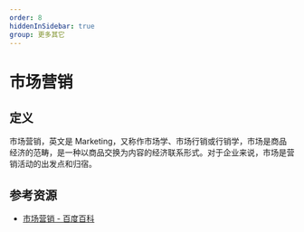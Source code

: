 ```yaml
---
order: 8
hiddenInSidebar: true
group: 更多其它
---
```


# 市场营销

## 定义

市场营销，英文是 Marketing，又称作市场学、市场行销或行销学，市场是商品经济的范畴，是一种以商品交换为内容的经济联系形式。对于企业来说，市场是营销活动的出发点和归宿。

## 参考资源

- [市场营销 - 百度百科](https://baike.baidu.com/item/%E5%B8%82%E5%9C%BA%E8%90%A5%E9%94%80/45718)
